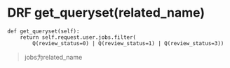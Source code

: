 # DRF get_queryset(related_name)
```
def get_queryset(self):
    return self.request.user.jobs.filter(
        Q(review_status=0) | Q(review_status=1) | Q(review_status=3))
```
> jobs为related_name
